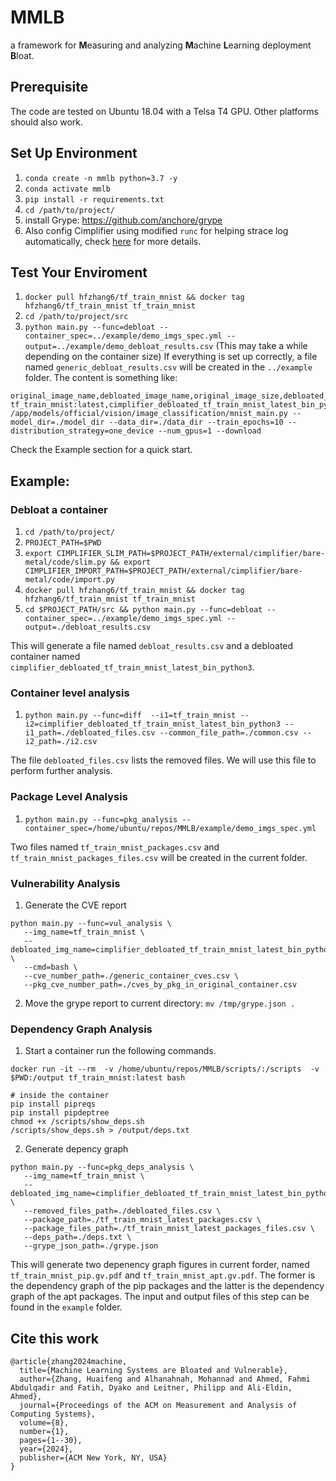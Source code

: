 # MMLB

a framework for **M**easuring and analyzing **M**achine **L**earning deployment **B**loat.

## Prerequisite
The code are tested on Ubuntu 18.04 with a Telsa T4 GPU.
Other platforms should also work.

## Set Up Environment
1. `conda create -n mmlb python=3.7 -y`
2. `conda activate mmlb`
3. `pip install -r requirements.txt`
4. `cd /path/to/project/`
5. install Grype: https://github.com/anchore/grype
6. Also config Cimplifier using modified `runc` for helping strace log automatically, check [here](./external/cimplifier/bare-metal/README.md#using-modified-runc-binary-for-helping-strace-log-automatically) for more details.

## Test Your Enviroment
1. `docker pull hfzhang6/tf_train_mnist && docker tag hfzhang6/tf_train_mnist tf_train_mnist`
2. `cd /path/to/project/src`
3. `python main.py --func=debloat --container_spec=../example/demo_imgs_spec.yml --output=../example/demo_debloat_results.csv` (This may take a while depending on the container size)
If everything is set up correctly, a file named `generic_debloat_results.csv` will be created in the `../example` folder. 
The content is something like:
```
original_image_name,debloated_image_name,original_image_size,debloated_image_size,cmd
tf_train_mnist:latest,cimplifier_debloated_tf_train_mnist_latest_bin_python3,6506913911,1009632298,python3 /app/models/official/vision/image_classification/mnist_main.py --model_dir=./model_dir --data_dir=./data_dir --train_epochs=10 --distribution_strategy=one_device --num_gpus=1 --download
```
Check the Example section for a quick start.


## Example:
### Debloat a container
1. `cd /path/to/project/`
1. `PROJECT_PATH=$PWD`
1. `export CIMPLIFIER_SLIM_PATH=$PROJECT_PATH/external/cimplifier/bare-metal/code/slim.py && export CIMPLIFIER_IMPORT_PATH=$PROJECT_PATH/external/cimplifier/bare-metal/code/import.py`
1. `docker pull hfzhang6/tf_train_mnist && docker tag hfzhang6/tf_train_mnist tf_train_mnist`
1. `cd $PROJECT_PATH/src && python main.py --func=debloat --container_spec=../example/demo_imgs_spec.yml --output=./debloat_results.csv`

This will generate a file named `debloat_results.csv` and a debloated container named `cimplifier_debloated_tf_train_mnist_latest_bin_python3`.

### Container level analysis
1. `python main.py --func=diff  --i1=tf_train_mnist --i2=cimplifier_debloated_tf_train_mnist_latest_bin_python3 --i1_path=./debloated_files.csv --common_file_path=./common.csv --i2_path=./i2.csv`

The file `debloated_files.csv` lists the removed files. We will use this file to perform further analysis.

### Package Level Analysis 
1. `python main.py --func=pkg_analysis --container_spec=/home/ubuntu/repos/MMLB/example/demo_imgs_spec.yml`

Two files named `tf_train_mnist_packages.csv` and `tf_train_mnist_packages_files.csv` will be created in the current folder.


### Vulnerability Analysis
1. Generate the CVE report
```
python main.py --func=vul_analysis \
   --img_name=tf_train_mnist \
   --debloated_img_name=cimplifier_debloated_tf_train_mnist_latest_bin_python3 \
   --cmd=bash \
   --cve_number_path=./generic_container_cves.csv \
   --pkg_cve_number_path=./cves_by_pkg_in_original_container.csv
```

2. Move the grype report to current directory: `mv /tmp/grype.json .`



### Dependency Graph Analysis
1. Start a container run the following commands.
```
docker run -it --rm  -v /home/ubuntu/repos/MMLB/scripts/:/scripts  -v $PWD:/output tf_train_mnist:latest bash

# inside the container
pip install pipreqs
pip install pipdeptree
chmod +x /scripts/show_deps.sh
/scripts/show_deps.sh > /output/deps.txt
```

2. Generate depency graph
```
python main.py --func=pkg_deps_analysis \
   --img_name=tf_train_mnist \
   --debloated_img_name=cimplifier_debloated_tf_train_mnist_latest_bin_python3 \
   --removed_files_path=./debloated_files.csv \
   --package_path=./tf_train_mnist_latest_packages.csv \
   --package_files_path=./tf_train_mnist_latest_packages_files.csv \
   --deps_path=./deps.txt \
   --grype_json_path=./grype.json

```
This will generate two depenency graph figures in current forder, named `tf_train_mnist_pip.gv.pdf` and `tf_train_mnist_apt.gv.pdf`.
The former is the dependency graph of the pip packages and the latter is the dependency graph of the apt packages.
The input and output files of this step can be found in the `example` folder.

## Cite this work
```
@article{zhang2024machine,
  title={Machine Learning Systems are Bloated and Vulnerable},
  author={Zhang, Huaifeng and Alhanahnah, Mohannad and Ahmed, Fahmi Abdulqadir and Fatih, Dyako and Leitner, Philipp and Ali-Eldin, Ahmed},
  journal={Proceedings of the ACM on Measurement and Analysis of Computing Systems},
  volume={8},
  number={1},
  pages={1--30},
  year={2024},
  publisher={ACM New York, NY, USA}
}
```
